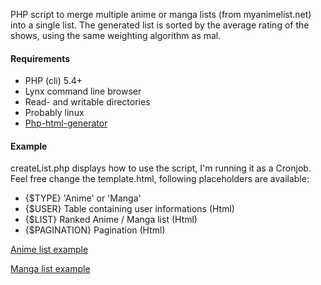PHP script to merge multiple anime or manga lists (from myanimelist.net) into a single list. The generated list is sorted by the average rating of the shows, using the same weighting algorithm as mal.

#### Requirements
- PHP (cli) 5.4+
- Lynx command line browser
- Read- and writable directories
- Probably linux
- [Php-html-generator](https://github.com/Airmanbzh/php-html-generator)

#### Example
createList.php displays how to use the script, I'm running it as a Cronjob. Feel free change the template.html, following placeholders are available:
- {$TYPE} 'Anime' or 'Manga'
- {$USER} Table containing user informations (Html)
- {$LIST} Ranked Anime / Manga list (Html)
- {$PAGINATION} Pagination (Html)


[Anime list example](http://rmanimelist.thextor.de/anime.html)

[Manga list example](http://rmanimelist.thextor.de/manga.html)
